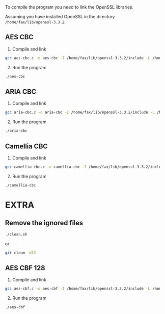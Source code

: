 To compile the program you need to link the OpenSSL libraries.

Assuming you have installed OpenSSL in the directory `/home/fax/lib/openssl-3.3.2`.

## AES CBC

1. Compile and link

``` bash
gcc aes-cbc.c -o aes-cbc -I /home/fax/lib/openssl-3.3.2/include -L /home/fax/lib/openssl-3.3.2/lib64 -lcrypto
```

2. Run the program

``` bash
./aes-cbc
```

## ARIA CBC

1. Compile and link

``` bash
gcc aria-cbc.c -o aria-cbc -I /home/fax/lib/openssl-3.3.2/include -L /home/fax/lib/openssl-3.3.2/lib64 -lcrypto
```

2. Run the program

``` bash
./aria-cbc
```

## Camellia CBC

1. Compile and link

``` bash
gcc camellia-cbc.c -o camellia-cbc -I /home/fax/lib/openssl-3.3.2/include -L /home/fax/lib/openssl-3.3.2/lib64 -lcrypto
```

2. Run the program

``` bash
./camellia-cbc
```

# EXTRA

## Remove the ignored files

``` bash
./clean.sh
```

or

``` bash
git clean -dfX
```

## AES CBF 128

1. Compile and link

``` bash
gcc aes-cbf.c -o aes-cbf -I /home/fax/lib/openssl-3.3.2/include -L /home/fax/lib/openssl-3.3.2/lib64 -lcrypto
```

2. Run the program

``` bash
./aes-cbf
```

